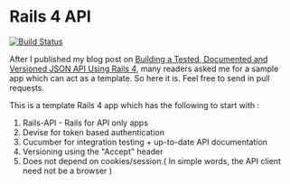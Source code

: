 Rails 4 API
===========

[![Build Status](https://travis-ci.org/emilsoman/rails-4-api.png)](https://travis-ci.org/emilsoman/rails-4-api)

After I published my blog post on [Building a Tested, Documented and Versioned JSON API Using Rails 4](http://www.emilsoman.com/blog/2013/05/18/building-a-tested/),
many readers asked me for a sample app which can act as a template. So here it is. Feel free to send in pull requests.

This is a template Rails 4 app which has the following to start with :

1. Rails-API - Rails for API only apps
2. Devise for token based authentication
3. Cucumber for integration testing + up-to-date API documentation
4. Versioning using the "Accept" header
5. Does not depend on cookies/session.( In simple words, the API client need not be a browser )
